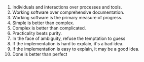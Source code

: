 1. Individuals and interactions over processes and tools.
2. Working software over comprehensive documentation.
3. Working software is the primary measure of progress.
4. Simple is better than complex.
5. Complex is better than complicated.
6. Practicality beats purity.
7. In the face of ambiguity, refuse the temptation to guess
8. If the implementation is hard to explain, it's a bad idea.
9. If the implementation is easy to explain, it may be a good idea.
10. Done is better than perfect

<!--
**vitorarrais/vitorarrais** is a ✨ _special_ ✨ repository because its `README.md` (this file) appears on your GitHub profile.

Here are some ideas to get you started:

- 🔭 I’m currently working on ...
- 🌱 I’m currently learning ...
- 👯 I’m looking to collaborate on ...
- 🤔 I’m looking for help with ...
- 💬 Ask me about ...
- 📫 How to reach me: ...
- 😄 Pronouns: ...
- ⚡ Fun fact: ...
-->

